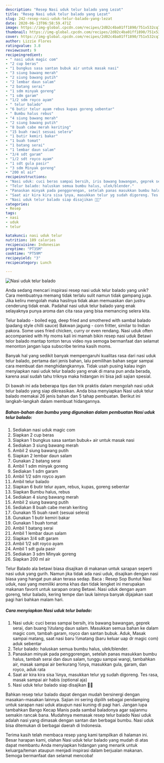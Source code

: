 ```yaml
---
description: "Resep Nasi uduk telur balado yang Lezat"
title: "Resep Nasi uduk telur balado yang Lezat"
slug: 242-resep-nasi-uduk-telur-balado-yang-lezat
date: 2020-06-13T06:58:59.471Z
image: https://img-global.cpcdn.com/recipes/2d02c4ba01ff1890/751x532cq70/nasi-uduk-telur-balado-foto-resep-utama.jpg
thumbnail: https://img-global.cpcdn.com/recipes/2d02c4ba01ff1890/751x532cq70/nasi-uduk-telur-balado-foto-resep-utama.jpg
cover: https://img-global.cpcdn.com/recipes/2d02c4ba01ff1890/751x532cq70/nasi-uduk-telur-balado-foto-resep-utama.jpg
author: Lizzie Flores
ratingvalue: 3.8
reviewcount: 9
recipeingredient:
- " nasi uduk magic com"
- "2 cup beras"
- "1 bungkus sasa santan bubuk air untuk masak nasi"
- "3 siung bawang merah"
- "2 siung bawang putih"
- "2 lembar daun salam"
- "2 batang serai"
- "1 sdm minyak goreng"
- "1 sdm garam"
- "1/2 sdm royco ayam"
- " telur balado"
- "6 butir telur ayam rebus kupas goreng sebentar"
- " Bumbu halus rebus"
- "4 siung bawang merah"
- "2 siung bawang putih"
- "8 buah cabe merah keriting"
- "15 buah rawit sesuai selera"
- "1 butir kemiri bakar"
- "1 buah tomat"
- "1 batang serai"
- "1 lembar daun salam"
- "3/4 sdt garam"
- "1/2 sdt royco ayam"
- "1 sdt gula pasir"
- "3 sdm Minyak goreng"
- "200 ml air"
recipeinstructions:
- "Nasi uduk: cuci beras sampai bersih, iris bawang bawangan, geprek serai, dan buang ½tulang daun salam. Masukkan semua bahan ke dalam magic com, tambah garam, royco dan santan bubuk. Aduk, Masak sampai matang, saat nasi baru ½matang (baru keluar uap dr magic com) aduk sebentar"
- "Telur balado: haluskan semua bumbu halus, ulek/blender."
- "Panaskan minyak pada penggorengan, setelah panas masukkan bumbu halus, tambah serai dan daun salam, tunggu sampai wangi, tambahkan air, masak sampai air berkurang ½nya, masukkan gula, garam, dan royco, aduk rata"
- "Saat air kira kira sisa ¼nya, masukkan telur yg sudah digoreng. Tes rasa, masak sampai air habis (optional aja)"
- "Nasi uduk telur balado siap disajikan 🙂🙂"
categories:
- Resep
tags:
- nasi
- uduk
- telur

katakunci: nasi uduk telur 
nutrition: 189 calories
recipecuisine: Indonesian
preptime: "PT35M"
cooktime: "PT59M"
recipeyield: "3"
recipecategory: Lunch

---
```



![Nasi uduk telur balado](https://img-global.cpcdn.com/recipes/2d02c4ba01ff1890/751x532cq70/nasi-uduk-telur-balado-foto-resep-utama.jpg)

Anda sedang mencari inspirasi resep nasi uduk telur balado yang unik? Cara membuatnya memang tidak terlalu sulit namun tidak gampang juga. Jika keliru mengolah maka hasilnya tidak akan memuaskan dan justru cenderung tidak enak. Padahal nasi uduk telur balado yang enak selayaknya punya aroma dan cita rasa yang bisa memancing selera kita.

Telur balado - boiled egg, deep fried and smothered with sambal balado (padang style chilli sauce) Bakwan jagung - corn fritter, similar to Indian pakora. Some uses fried chicken, curry or even rendang. Nasi uduk often accompanied with Hy moms kali ini mamah bikin resep nasi uduk Betawi telor balado mantap tonton terus video nya semoga bermanfaat dan selamat menonton jangan lupa subscribe terima kasih moms.

Banyak hal yang sedikit banyak mempengaruhi kualitas rasa dari nasi uduk telur balado, pertama dari jenis bahan, lalu pemilihan bahan segar sampai cara membuat dan menghidangkannya. Tidak usah pusing kalau ingin menyiapkan nasi uduk telur balado yang enak di mana pun anda berada, karena asal sudah tahu triknya maka hidangan ini bisa jadi sajian spesial.


Di bawah ini ada beberapa tips dan trik praktis dalam mengolah nasi uduk telur balado yang siap dikreasikan. Anda bisa menyiapkan Nasi uduk telur balado memakai 26 jenis bahan dan 5 tahap pembuatan. Berikut ini langkah-langkah dalam membuat hidangannya.

<!--inarticleads1-->

##### Bahan-bahan dan bumbu yang digunakan dalam pembuatan Nasi uduk telur balado:

1. Sediakan  nasi uduk magic com
1. Siapkan 2 cup beras
1. Siapkan 1 bungkus sasa santan bubuk+ air untuk masak nasi
1. Sediakan 3 siung bawang merah
1. Ambil 2 siung bawang putih
1. Siapkan 2 lembar daun salam
1. Gunakan 2 batang serai
1. Ambil 1 sdm minyak goreng
1. Sediakan 1 sdm garam
1. Ambil 1/2 sdm royco ayam
1. Ambil  telur balado
1. Siapkan 6 butir telur ayam, rebus, kupas, goreng sebentar
1. Siapkan  Bumbu halus, rebus
1. Sediakan 4 siung bawang merah
1. Ambil 2 siung bawang putih
1. Sediakan 8 buah cabe merah keriting
1. Gunakan 15 buah rawit (sesuai selera)
1. Gunakan 1 butir kemiri bakar
1. Gunakan 1 buah tomat
1. Ambil 1 batang serai
1. Ambil 1 lembar daun salam
1. Siapkan 3/4 sdt garam
1. Ambil 1/2 sdt royco ayam
1. Ambil 1 sdt gula pasir
1. Sediakan 3 sdm Minyak goreng
1. Siapkan 200 ml air


Telur Balado ala betawi biasa disajikan di makanan untuk sarapan seperti nasi uduk yang gurih. Namun jika tidak ada nasi uduk, disajikan dengan nasi biasa yang hangat pun akan terasa sedap. Baca : Resep Sop Buntut Nasi uduk, nasi yang memiliki aroma khas dan tidak lengket ini merupakan makanan favorit untuk sarapan orang Betawi. Nasi uduk dengan ayam goreng, telur balado, kering tempe dan lauk lainnya banyak dijajakan saat pagi hari bahkan malam hari. 

<!--inarticleads2-->

##### Cara menyiapkan Nasi uduk telur balado:

1. Nasi uduk: cuci beras sampai bersih, iris bawang bawangan, geprek serai, dan buang ½tulang daun salam. Masukkan semua bahan ke dalam magic com, tambah garam, royco dan santan bubuk. Aduk, Masak sampai matang, saat nasi baru ½matang (baru keluar uap dr magic com) aduk sebentar
1. Telur balado: haluskan semua bumbu halus, ulek/blender.
1. Panaskan minyak pada penggorengan, setelah panas masukkan bumbu halus, tambah serai dan daun salam, tunggu sampai wangi, tambahkan air, masak sampai air berkurang ½nya, masukkan gula, garam, dan royco, aduk rata
1. Saat air kira kira sisa ¼nya, masukkan telur yg sudah digoreng. Tes rasa, masak sampai air habis (optional aja)
1. Nasi uduk telur balado siap disajikan 🙂🙂


Bahkan resep telur balado dapat dengan mudah bersinergi dengan masakan-masakan lainnya. Sajian ini sering dipilih sebagai pendamping untuk sarapan nasi uduk ataupun nasi kuning di pagi hari. Jangan lupa tambahkan Bango Kecap Manis pada sambal baladonya agar sajianmu semakin rancak bana. Mudahnya memasak resep telur balado Nasi uduk adalah nasi yang dimasak dengan santan dan berbagai bumbu. Nasi uduk bisa ditemukan di berbagai daerah di Indonesia. 

Terima kasih telah membaca resep yang kami tampilkan di halaman ini. Besar harapan kami, olahan Nasi uduk telur balado yang mudah di atas dapat membantu Anda menyiapkan hidangan yang menarik untuk keluarga/teman ataupun menjadi inspirasi dalam berjualan makanan. Semoga bermanfaat dan selamat mencoba!
